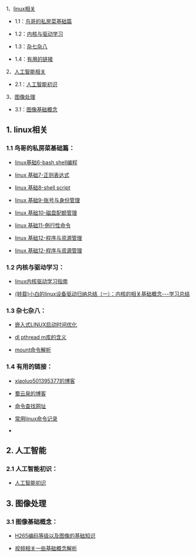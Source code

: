 
1、[linux相关](#jump1)

- 1.1：[鸟哥的私房菜基础篇](#jump1.1)

- 1.2：[内核与驱动学习](#jump1.2)

- 1.3：[杂七杂八](#jump1.3)

- 1.4：[有用的链接](#jump1.4)


2、[人工智能相关](#jump2)

- 2.1：[人工智能初识](#jump2.1)

3、[图像处理](#jump3)

- 3.1：[图像基础概念](#jump3.1)






<h2 id="1">1. <span id="jump1">linux相关</span></h2>

<h3 id="1.1">1.1 <span id="jump1.1">鸟哥的私房菜基础篇：</span></h3>

- [linux基础6-bash shell编程](https://www.cnblogs.com/agui125/p/9922602.html)

- [linux 基础7-正则表达式](https://www.cnblogs.com/agui125/p/9986257.html)

- [linux 基础8-shell script](https://www.cnblogs.com/agui125/p/9986314.html)

- [linux 基础9-账号与身份管理](https://www.cnblogs.com/agui125/p/10056397.html)

- [linux 基础10-磁盘配额管理](https://www.cnblogs.com/agui125/p/10056398.html)

- [linux 基础11-例行性命令](https://www.cnblogs.com/agui125/p/10056399.html)

- [linux 基础12-程序与资源管理](https://www.cnblogs.com/agui125/p/10056400.html)

- [linux 基础12-程序与资源管理](https://www.cnblogs.com/agui125/p/10056400.html)

<h3 id="1.2">1.2 <span id="jump1.2">内核与驱动学习：</span></h3>

- [linux内核驱动学习指南](https://www.cnblogs.com/agui125/p/10071452.html)

- [(转载)小白的linux设备驱动归纳总结（一）：内核的相关基础概念---学习总结](https://www.cnblogs.com/agui125/p/10105022.html)

<h3 id="1.3">1.3 <span id="jump1.3">杂七杂八：</span></h3>

- [嵌入式LINUX启动时间优化](https://www.cnblogs.com/agui125/p/10070559.html)

- [dl pthread m库的含义](https://www.cnblogs.com/agui125/p/9709664.html)

- [mount命令解析](https://www.cnblogs.com/agui125/p/9703110.html)





<h3 id="1.4">1.4 <span id="jump1.4">有用的链接：</span></h3>



- [xiaoluo501395377的博客](https://www.cnblogs.com/xiaoluo501395377/tag/CentOS/default.html?page=2)

- [蜀云泉的博客](https://www.cnblogs.com/yunquan/tag/Linux%E5%91%BD%E4%BB%A4/)

- [命令查找网址](http://www.runoob.com/linux/linux-command-manual.html)

- [常用linux命令记录](https://www.cnblogs.com/agui125/p/9703004.html)

- 

<h2 id="2">2. <span id="jump2">人工智能</span></h2>




<h3 id="2.1">2.1 <span id="jump2.1">人工智能初识：</span></h3>

- [人工智能初识](https://www.cnblogs.com/agui125/p/9938461.html)




<h2 id="3">3. <span id="jump3">图像处理</span></h2>

<h3 id="3.1">3.1 <span id="jump3.1">图像基础概念：</span></h3>


- [H265编码等级以及图像的基础知识](https://www.cnblogs.com/agui125/p/10071320.html)

- [视频相关一些基础概念解析](https://www.cnblogs.com/agui125/p/9709799.html)


